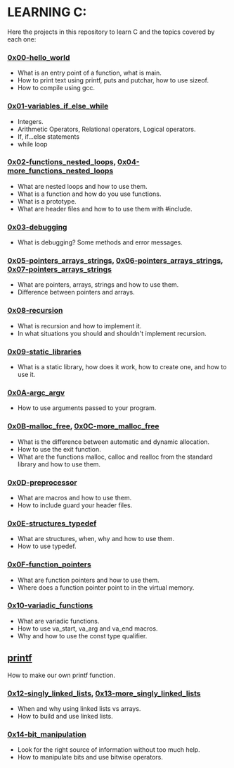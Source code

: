 # LEARNING C:
 Here the projects in this repository to learn C and the topics covered by each one:

### [0x00-hello_world](https://github.com/Valentinaga1/holbertonschool-low_level_programming/tree/master/0x00-hello_world "0x00-hello_world")
- What is an entry point of a  function, what is main.
- How to print text using printf, puts and putchar, how to use sizeof.
- How to compile using gcc.

### [0x01-variables_if_else_while](https://github.com/Valentinaga1/holbertonschool-low_level_programming/tree/master/0x01-variables_if_else_while "0x01-variables_if_else_while")
- Integers.
- Arithmetic Operators, Relational operators, Logical operators.
- If, if…else  statements
- while loop

### [0x02-functions_nested_loops](https://github.com/Valentinaga1/holbertonschool-low_level_programming/tree/master/0x02-functions_nested_loops "0x02-functions_nested_loops"), [0x04-more_functions_nested_loops](https://github.com/Valentinaga1/holbertonschool-low_level_programming/tree/master/0x04-more_functions_nested_loops "0x04-more_functions_nested_loops")
- What are nested loops and how to use them.
- What is a function and how do you use functions.
- What is a prototype.
- What are header files and how to to use them with #include.

### [0x03-debugging](https://github.com/Valentinaga1/holbertonschool-low_level_programming/tree/master/0x03-debugging "0x03-debugging")
- What is debugging? Some methods and error messages.

### [0x05-pointers_arrays_strings](https://github.com/Valentinaga1/holbertonschool-low_level_programming/tree/master/0x05-pointers_arrays_strings "0x05-pointers_arrays_strings"), [0x06-pointers_arrays_strings](https://github.com/Valentinaga1/holbertonschool-low_level_programming/tree/master/0x06-pointers_arrays_strings "0x06-pointers_arrays_strings"), [0x07-pointers_arrays_strings](https://github.com/Valentinaga1/holbertonschool-low_level_programming/tree/master/0x07-pointers_arrays_strings "0x07-pointers_arrays_strings")

- What are pointers, arrays, strings and how to use them.
- Difference between pointers and arrays.

### [0x08-recursion](https://github.com/Valentinaga1/holbertonschool-low_level_programming/tree/master/0x08-recursion "0x08-recursion")
- What is recursion and how to implement it.
- In what situations you should and shouldn't implement recursion.

### [0x09-static_libraries](https://github.com/Valentinaga1/holbertonschool-low_level_programming/tree/master/0x09-static_libraries "0x09-static_libraries")
- What is a static library, how does it work, how to create one, and how to use it.

### [0x0A-argc_argv](https://github.com/Valentinaga1/holbertonschool-low_level_programming/tree/master/0x0A-argc_argv "0x0A-argc_argv")
- How to use arguments passed to your program.

### [0x0B-malloc_free](https://github.com/Valentinaga1/holbertonschool-low_level_programming/tree/master/0x0B-malloc_free "0x0B-malloc_free"), [0x0C-more_malloc_free](https://github.com/Valentinaga1/holbertonschool-low_level_programming/tree/master/0x0C-more_malloc_free "0x0C-more_malloc_free")
- What is the difference between automatic and dynamic allocation.
- How to use the exit function.
- What are the functions malloc, calloc and realloc from the standard library and how to use them.

### [0x0D-preprocessor](https://github.com/Valentinaga1/holbertonschool-low_level_programming/tree/master/0x0D-preprocessor "0x0D-preprocessor")
- What are macros and how to use them.
- How to include guard your header files.

### [0x0E-structures_typedef](https://github.com/Valentinaga1/holbertonschool-low_level_programming/tree/master/0x0E-structures_typedef "0x0E-structures_typedef")
- What are structures, when, why and how to use them.
- How to use typedef.

### [0x0F-function_pointers](https://github.com/Valentinaga1/holbertonschool-low_level_programming/tree/master/0x0F-function_pointers "0x0F-function_pointers")
- What are function pointers and how to use them.
- Where does a function pointer point to in the virtual memory.

### [0x10-variadic_functions](https://github.com/Valentinaga1/holbertonschool-low_level_programming/tree/master/0x10-variadic_functions "0x10-variadic_functions")
- What are variadic functions.
- How to use va_start, va_arg and va_end macros. 
- Why and how to use the const type qualifier. 
 
 ## [printf](https://github.com/VictorZ94/printf "printf")

 How to make our own printf function.

 ### [0x12-singly_linked_lists](https://github.com/Valentinaga1/holbertonschool-low_level_programming/tree/master/0x12-singly_linked_lists "0x12-singly_linked_lists"), [0x13-more_singly_linked_lists](https://github.com/Valentinaga1/holbertonschool-low_level_programming/tree/master/0x13-more_singly_linked_lists "0x13-more_singly_linked_lists")
 - When and why using linked lists vs arrays.
 - How to build and use linked lists.
 
 ###  [0x14-bit_manipulation](https://github.com/Valentinaga1/holbertonschool-low_level_programming/tree/master/0x14-bit_manipulation "0x14-bit_manipulation")
 - Look for the right source of information without too much help.
 - How to manipulate bits and use bitwise operators.
